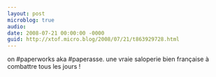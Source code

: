 ```yaml
---
layout: post
microblog: true
audio: 
date: 2008-07-21 00:00:00 -0000
guid: http://xtof.micro.blog/2008/07/21/t863929728.html
---
```

on #paperworks aka #paperasse. une vraie saloperie bien française à combattre tous les jours !

